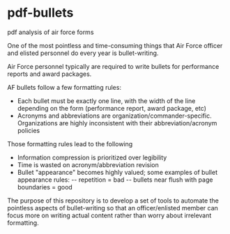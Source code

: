 # pdf-bullets
pdf analysis of air force forms

One of the most pointless and time-consuming things that Air Force officer and elisted personnel do every year is bullet-writing. 

Air Force personnel typically are required to write bullets for performance reports and award packages. 

AF bullets follow a few formatting rules:

- Each bullet must be exactly one line, with the width of the line depending on the form (performance report, award package, etc)
- Acronyms and abbreviations are organization/commander-specific. Organizations are highly inconsistent with their abbreviation/acronym policies

Those formatting rules lead to the following

- Information compression is prioritized over legibility
- Time is wasted on acronym/abbreviation revision
- Bullet "appearance" becomes highly valued; some examples of bullet appearance rules:
-- repetition = bad
-- bullets near flush with page boundaries = good

The purpose of this repository is to develop a set of tools to automate the pointless aspects of bullet-writing so that an officer/enlisted member can focus more on writing actual content rather than worry about irrelevant formatting.
